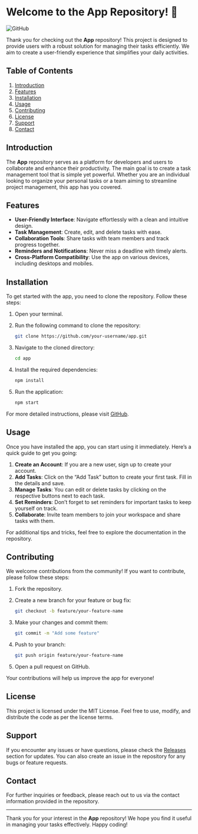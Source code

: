 # Welcome to the App Repository! 🚀

![GitHub](https://img.shields.io/badge/GitHub-Visit%20Repo-blue?style=flat-square&logo=github)

Thank you for checking out the **App** repository! This project is designed to provide users with a robust solution for managing their tasks efficiently. We aim to create a user-friendly experience that simplifies your daily activities.

## Table of Contents

1. [Introduction](#introduction)
2. [Features](#features)
3. [Installation](#installation)
4. [Usage](#usage)
5. [Contributing](#contributing)
6. [License](#license)
7. [Support](#support)
8. [Contact](#contact)

## Introduction

The **App** repository serves as a platform for developers and users to collaborate and enhance their productivity. The main goal is to create a task management tool that is simple yet powerful. Whether you are an individual looking to organize your personal tasks or a team aiming to streamline project management, this app has you covered.

## Features

- **User-Friendly Interface**: Navigate effortlessly with a clean and intuitive design.
- **Task Management**: Create, edit, and delete tasks with ease.
- **Collaboration Tools**: Share tasks with team members and track progress together.
- **Reminders and Notifications**: Never miss a deadline with timely alerts.
- **Cross-Platform Compatibility**: Use the app on various devices, including desktops and mobiles.

## Installation

To get started with the app, you need to clone the repository. Follow these steps:

1. Open your terminal.
2. Run the following command to clone the repository:

   ```bash
   git clone https://github.com/your-username/app.git
   ```

3. Navigate to the cloned directory:

   ```bash
   cd app
   ```

4. Install the required dependencies:

   ```bash
   npm install
   ```

5. Run the application:

   ```bash
   npm start
   ```

For more detailed instructions, please visit [GitHub](https://github.com).

## Usage

Once you have installed the app, you can start using it immediately. Here’s a quick guide to get you going:

1. **Create an Account**: If you are a new user, sign up to create your account.
2. **Add Tasks**: Click on the “Add Task” button to create your first task. Fill in the details and save.
3. **Manage Tasks**: You can edit or delete tasks by clicking on the respective buttons next to each task.
4. **Set Reminders**: Don’t forget to set reminders for important tasks to keep yourself on track.
5. **Collaborate**: Invite team members to join your workspace and share tasks with them.

For additional tips and tricks, feel free to explore the documentation in the repository.

## Contributing

We welcome contributions from the community! If you want to contribute, please follow these steps:

1. Fork the repository.
2. Create a new branch for your feature or bug fix:

   ```bash
   git checkout -b feature/your-feature-name
   ```

3. Make your changes and commit them:

   ```bash
   git commit -m "Add some feature"
   ```

4. Push to your branch:

   ```bash
   git push origin feature/your-feature-name
   ```

5. Open a pull request on GitHub.

Your contributions will help us improve the app for everyone!

## License

This project is licensed under the MIT License. Feel free to use, modify, and distribute the code as per the license terms.

## Support

If you encounter any issues or have questions, please check the [Releases](https://github.com) section for updates. You can also create an issue in the repository for any bugs or feature requests.

## Contact

For further inquiries or feedback, please reach out to us via the contact information provided in the repository.

---

Thank you for your interest in the **App** repository! We hope you find it useful in managing your tasks effectively. Happy coding!